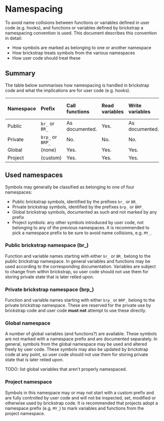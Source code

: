 # Namespacing
To avoid name collisions between functions or variables defined in user code (e.g. hooks), and functions or variables defined by brickstrap a namespacing convention is used.
This document describes this convention in detail:
 - How symbols are marked as belonging to one or another namespace
 - How brickstrap treats symbols from the various namespaces
 - How user code should treat these


## Summary
The table below summarises how namespacing is handled in brickstrap code and what the implications are for user code (e.g. hooks).

| Namespace          | Prefix           | Call functions  | Read variables  | Write variables  | Set variables (env) | 'Owner'     |
|:-------------------|:-----------------|:----------------|:----------------|:-----------------|:--------------------|:------------|
| Public             | `br_` or `BR_`   | As documented.  | Yes.            | As documented.   | As documented.      | brickstrap. |
| Private            | `brp_` or `BRP_` | No.             | No.             | No.              | No.                 | brickstrap. |
| Global             | (none)           | Yes.            | Yes.            | Yes.             | Yes.                | brickstrap. |
| Project            | (custom)         | Yes.            | Yes.            | Yes.             | Yes.                | You.        |


## Used namespaces
Symbols may generally be classified as belonging to one of four namespaces:
 * Public brickstrap symbols, identified by the prefixes `br_` or `BR_`
 * Private brickstrap symbols, identified by the prefixes `brp_` or `BRP_`
 * Global brickstrap symbols, documented as such and not marked by any prefix
 * Project symbols: any other symbols introduced by user code, not belonging to any of the previous namespaces.
   It is recommended to pick a namespace prefix to be sure to avoid name collisions, e.g. `MY_`.

### Public brickstrap namespace (br_)
Function and variable names starting with either `br_` or `BR_` belong to the public brickstrap namespace.
In general variables and functions may be used according to the corresponding documentation.
Variables are subject to change from within brickstrap, so user code should not use them for storing private state that is later relied upon.

### Private brickstrap namespace (brp_)
Function and variable names starting with either `brp_` or `BRP_` belong  to the private brickstrap namespace.
These are reserved for the private use by brickstrap code and user code **must not** attempt to use these directly.

### Global namespace
A number of global variables (and functions?) are available. These symbols are not marked with a namespace prefix and are documented separately.
In general, symbols from the global namespace may be used and altered freely by user code.
These symbols may also be updated by brickstrap code at any point, so user code should not use them for storing private state that is later relied upon.

TODO: list global variables that aren't properly namespaced.

### Project namespace
Symbols in this namespace may or may not start with a custom prefix and are fully controlled by user code and will not be inspected, set, modified or otherwise used by brickstrap code.
It is recommended that projects adopt a namespace prefix (e.g. `MY_`) to mark variables and functions from the project namespace.
